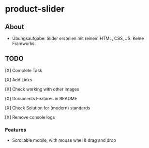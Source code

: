 # product-slider

## About
- Übungsaufgabe: Slider erstellen mit reinem HTML, CSS, JS. Keine Framworks.

## TODO
[X] Complete Task

[X] Add Links

[X] Check working with other images

[X] Documents Features in README

[X] Check Solution for (modern) standards

[X] Remove console logs

### Features

- Scrollable mobile, with mouse whel & drag and drop